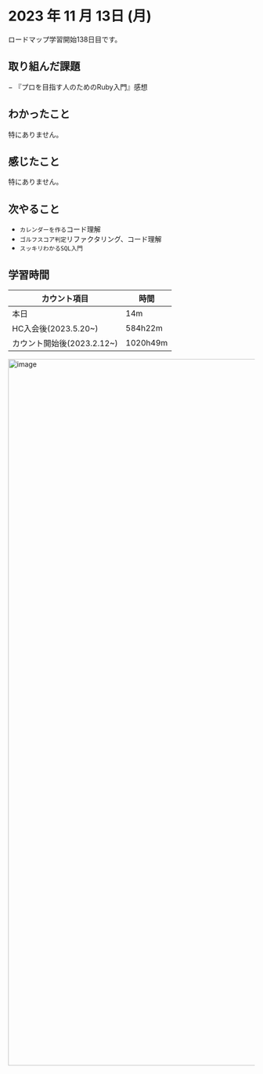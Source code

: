 # 2023 年 11 月 13日 (月)
ロードマップ学習開始138日目です。

## 取り組んだ課題
− 『プロを目指す人のためのRuby入門』感想


## わかったこと
特にありません。


## 感じたこと
特にありません。


## 次やること
- `カレンダーを作る`コード理解
- `ゴルフスコア判定`リファクタリング、コード理解
- `スッキリわかるSQL入門`


## 学習時間
|カウント項目|時間|
|----|----|
|本日|14m|
|HC入会後(2023.5.20~)|584h22m|
|カウント開始後(2023.2.12~)|1020h49m|


<img width="1440" alt="image" src="https://github.com/yokoyamamn/daily_report/assets/94735931/a8d6b22c-685c-4f4f-9bfd-22a20ca5c5f3">
